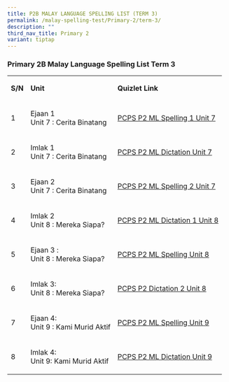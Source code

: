 ```yaml
---
title: P2B MALAY LANGUAGE SPELLING LIST (TERM 3)
permalink: /malay-spelling-test/Primary-2/term-3/
description: ""
third_nav_title: Primary 2
variant: tiptap
---
```

<h3>Primary 2B Malay Language Spelling List Term 3</h3>
<table style="minWidth: 75px">
<colgroup>
<col>
<col>
<col>
</colgroup>
<tbody>
<tr>
<td rowspan="1" colspan="1">
<p><strong>S/N</strong>
</p>
</td>
<td rowspan="1" colspan="1">
<p><strong>Unit</strong>
</p>
</td>
<td rowspan="1" colspan="1">
<p><strong>Quizlet Link</strong>
</p>
</td>
</tr>
<tr>
<td rowspan="1" colspan="1">
<p>1</p>
</td>
<td rowspan="1" colspan="1">
<p>Ejaan 1
<br>Unit 7 : Cerita Binatang</p>
</td>
<td rowspan="1" colspan="1">
<p><a href="https://quizlet.com/288487910/ejaan-1-unit-7-cerita-binatang" rel="noopener noreferrer nofollow" target="_blank">PCPS P2 ML Spelling 1 Unit 7</a>
</p>
</td>
</tr>
<tr>
<td rowspan="1" colspan="1">
<p>2</p>
</td>
<td rowspan="1" colspan="1">
<p>Imlak 1
<br>Unit 7 : Cerita Binatang</p>
</td>
<td rowspan="1" colspan="1">
<p><a href="https://quizlet.com/302603546/imlak-1-unit-1-unit-7-cerita-binatang" rel="noopener noreferrer nofollow" target="_blank">PCPS P2 ML Dictation Unit 7</a>
</p>
</td>
</tr>
<tr>
<td rowspan="1" colspan="1">
<p>3</p>
</td>
<td rowspan="1" colspan="1">
<p>Ejaan 2
<br>Unit 7 : Cerita Binatang</p>
</td>
<td rowspan="1" colspan="1">
<p><a href="https://quizlet.com/288490052/ejaan-2-unit-7-cerita-binatang" rel="noopener noreferrer nofollow" target="_blank">PCPS P2 ML Spelling 2 Unit 7</a>
</p>
</td>
</tr>
<tr>
<td rowspan="1" colspan="1">
<p>4</p>
</td>
<td rowspan="1" colspan="1">
<p>Imlak 2
<br>Unit 8 : Mereka Siapa?
<br>
</p>
</td>
<td rowspan="1" colspan="1">
<p><a href="https://quizlet.com/302602928/imlak-2-unit-8-mereka-siapa" rel="noopener noreferrer nofollow" target="_blank">PCPS P2 ML Dictation 1 Unit 8</a>
</p>
</td>
</tr>
<tr>
<td rowspan="1" colspan="1">
<p>5</p>
</td>
<td rowspan="1" colspan="1">
<p>Ejaan 3 :
<br>Unit 8 : Mereka Siapa?</p>
</td>
<td rowspan="1" colspan="1">
<p><a href="https://quizlet.com/288525097/ejaan-3-unit-8-mereka-siapa" rel="noopener noreferrer nofollow" target="_blank">PCPS P2 ML Spelling Unit 8</a>
</p>
</td>
</tr>
<tr>
<td rowspan="1" colspan="1">
<p>6</p>
</td>
<td rowspan="1" colspan="1">
<p>Imlak 3:
<br>Unit 8 : Mereka Siapa?</p>
</td>
<td rowspan="1" colspan="1">
<p><a href="https://quizlet.com/302601913/imlak-3-unit-8-mereka-siapa" rel="noopener noreferrer nofollow" target="_blank">PCPS P2 Dictation 2 Unit 8</a>
</p>
</td>
</tr>
<tr>
<td rowspan="1" colspan="1">
<p>7</p>
</td>
<td rowspan="1" colspan="1">
<p>Ejaan 4:
<br>Unit 9 : Kami Murid Aktif</p>
</td>
<td rowspan="1" colspan="1">
<p><a href="https://quizlet.com/288526758/ejaan-4-unit-9-kami-murid-aktif" rel="noopener noreferrer nofollow" target="_blank">PCPS P2 ML Spelling Unit 9</a>
</p>
</td>
</tr>
<tr>
<td rowspan="1" colspan="1">
<p>8</p>
</td>
<td rowspan="1" colspan="1">
<p>Imlak 4:
<br>Unit 9: Kami Murid Aktif</p>
</td>
<td rowspan="1" colspan="1">
<p><a href="https://quizlet.com/302601189/imlak-4-unit-9-kami-murid-aktif" rel="noopener noreferrer nofollow" target="_blank">PCPS P2 ML Dictation Unit 9</a>
</p>
</td>
</tr>
</tbody>
</table>
<p></p>
